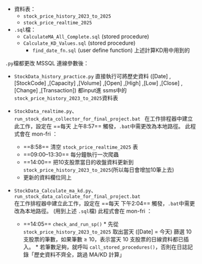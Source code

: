 * 資料表：
    * `stock_price_history_2023_to_2025`
    * `stock_price_realtime_2025`
* `.sql`檔：
    * `CalculateMA_All_Complete.sql` (stored procedure)
    * `Calculate_KD_Values.sql` (stored procedure)
        * `find_date_fn.sql` (user define function) 上述計算KD用中用到的


`.py`檔都更改 MSSQL 連線參數後：
* `StockData_history_practice.py`
   直接執行可將歷史資料 ([Date]
      ,[StockCode]
      ,[Capacity]
      ,[Volume]
      ,[Open]
      ,[High]
      ,[Low]
      ,[Close]
      ,[Change]
      ,[Transaction]) 都input進 ssms中的 `stock_price_history_2023_to_2025`資料表

* `StockData_realtime.py`、
`run_stock_data_collector_for_final_project.bat `
   在工作排程器中建立此工作，設定在 ==每天 上午8:57== 觸發，`.bat`中需更改為本地路徑。
   此程式會在 mon-fri ：
    *    ==8:58== 清空 `stock_price_realtime_2025` 表
    *    ==09:00–13:30== 每分鐘執行一次爬蟲
    *    ==14:00== 把10支股票當日的收盤資料更新到`stock_price_history_2023_to_2025`(所以每日會增加10筆上去)
    *    更新的資料欄位同上
    
* `StockData_Calculate_ma_kd.py`、
`run_stock_data_calculate_for_final_project.bat`  
   在工作排程器中建立此工作，設定在 ==每天 下午2:04== 觸發，`.bat`中需更改為本地路徑。
   (用到上述 `.sql`檔)
   此程式會在 mon-fri ：
    *    ==14:05== `check_and_run_sp()`
        * 先從 `stock_price_history_2023_to_2025` 取出當天 ([Date] = 今天) 篩選 10 支股票的筆數，如果筆數 ≥ 10，表示當天 10 支股票的日線資料都已插入。
        * 若筆數足夠，就呼叫 `call_stored_procedures()`，否則在日誌記錄「歷史資料不齊全，跳過 MA/KD 計算」
